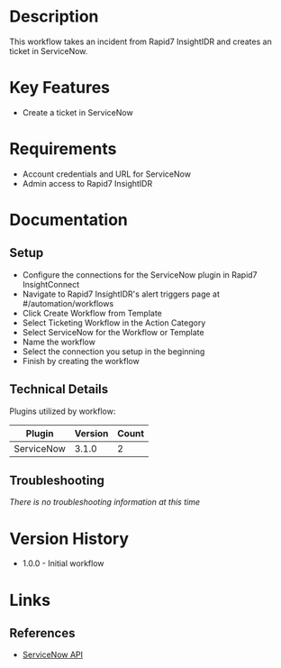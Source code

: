 # Description

This workflow takes an incident from Rapid7 InsightIDR and creates an ticket in ServiceNow.

# Key Features

* Create a ticket in ServiceNow

# Requirements

* Account credentials and URL for ServiceNow
* Admin access to Rapid7 InsightIDR

# Documentation

## Setup

* Configure the connections for the ServiceNow plugin in Rapid7 InsightConnect
* Navigate to Rapid7 InsightIDR's alert triggers page at #/automation/workflows
* Click Create Workflow from Template
* Select Ticketing Workflow in the Action Category
* Select ServiceNow for the Workflow or Template
* Name the workflow
* Select the connection you setup in the beginning
* Finish by creating the workflow

## Technical Details

Plugins utilized by workflow:

|Plugin|Version|Count|
|----|----|--------|
|ServiceNow|3.1.0|2|

## Troubleshooting

_There is no troubleshooting information at this time_

# Version History

* 1.0.0 - Initial workflow

# Links

## References

* [ServiceNow API](https://developer.servicenow.com/app.do#!/api_doc?v=newyork&id=client)